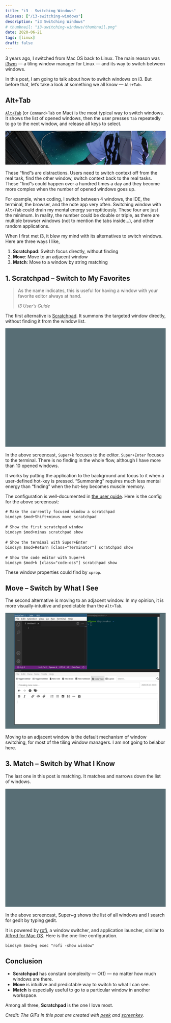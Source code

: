 ```yaml
---
title: "i3 - Switching Windows"
aliases: ["/i3-switching-windows"]
description: "i3 Switching Windows"
# thumbnail: "i3-switching-windows/thumbnail.png"
date: 2020-06-21
tags: [linux]
draft: false
---
```


3 years ago, I switched from Mac OS back to Linux. The main reason was [i3wm](https://i3wm.org/) — a tiling window manager for Linux — and its way to switch between windows.

In this post, I am going to talk about how to switch windows on i3. But before that, let’s take a look at something we all know — `Alt+Tab`.

## Alt+Tab

[`Alt+Tab`](https://en.wikipedia.org/wiki/Alt-Tab) (or `Command+Tab` on Mac) is the most typical way to switch windows. It shows the list of opened windows, then the user presses `Tab` repeatedly to go to the next window, and release all keys to select.

![Alt+Tab](./alt_tab.gif)

These “find”s are distractions. Users need to switch context off from the real task, find the other window, switch context back to the real tasks. These “find”s could happen over a hundred times a day and they become more complex when the number of opened windows goes up.

For example, when coding, I switch between 4 windows, the IDE, the terminal, the browser, and the note app very often. Switching window with `Alt+Tab` could drain my mental energy surreptitiously. These four are just the minimum. In reality, the number could be double or triple, as there are multiple browser windows (not to mention the tabs inside…), and other random applications.

When I first met i3, it blew my mind with its alternatives to switch windows. Here are three ways I like,

1. **Scratchpad**: Switch focus directly, without finding
2. **Move**: Move to an adjacent window
3. **Match**: Move to a window by string matching

## 1. Scratchpad – Switch to My Favorites

>  As the name indicates, this is useful for having a window with your favorite editor always at hand. 
>
> *i3 User’s Guide*

The first alternative is [Scratchpad](https://i3wm.org/docs/userguide.html#_scratchpad). It summons the targeted window directly, without finding it from the window list.

![Scratchpad](./i3-scratchpad.gif)

In the above screencast, `Super+k` focuses to the editor. `Super+Enter` focuses to the terminal. There is no finding in the whole flow, although I have more than 10 opened windows.

It works by putting the application to the background and focus to it when a user-defined hot-key is pressed. “Summoning” requires much less mental energy than “finding” when the hot-key becomes muscle memory.

The configuration is well-documented in [the user guide](https://i3wm.org/docs/userguide.html#command_criteria). Here is the config for the above screencast:

```
# Make the currently focused window a scratchpad
bindsym $mod+Shift+minus move scratchpad

# Show the first scratchpad window
bindsym $mod+minus scratchpad show

# Show the terminal with Super+Enter
bindsym $mod+Return [class="Terminator"] scratchpad show

# Show the code editor with Super+k
bindsym $mod+k [class="code-oss"] scratchpad show
```

These window properties could find by `xprop`.

## Move – Switch by What I See

The second alternative is moving to an adjacent window. In my opinion, it is more visually-intuitive and predictable than the `Alt+Tab`.

![Move](./i3-move.gif)


Moving to an adjacent window is the default mechanism of window switching, for most of the tiling window managers. I am not going to belabor here.

## 3. Match – Switch by What I Know

The last one in this post is matching. It matches and narrows down the list of windows.

![Match](./i3-match.gif)


In the above screencast, Super+g shows the list of all windows and I search for gedit by typing gedit.

It is powered by [rofi](https://github.com/davatorium/rofi), a window switcher, and application launcher, similar to [Alfred for Mac OS](https://www.alfredapp.com/). Here is the one-line configuration.

```
bindsym $mod+g exec "rofi -show window"
```

## Conclusion
- **Scratchpad** has constant complexity — O(1) — no matter how much windows are there.
- **Move** is intuitive and predictable way to switch to what I can see.
- **Match** is especially useful to go to a particular window in another workspace.

Among all three, **Scratchpad** is the one I love most.

*Credit: The GIFs in this post are created with [peek](https://github.com/phw/peek) and [screenkey](https://www.thregr.org/~wavexx/software/screenkey/).*
